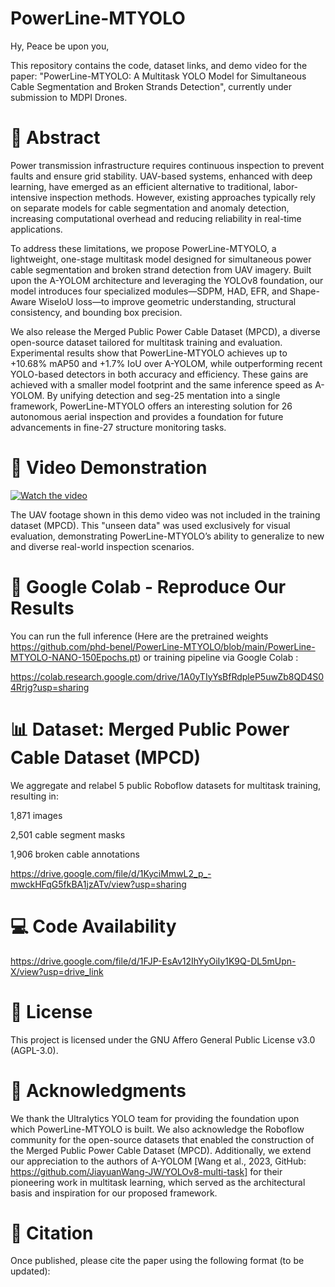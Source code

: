 # PowerLine-MTYOLO

Hy, Peace be upon you,

This repository contains the code, dataset links, and demo video for the paper:
"PowerLine-MTYOLO: A Multitask YOLO Model for Simultaneous Cable Segmentation and Broken Strands Detection", currently under submission to MDPI Drones.

# 📜 Abstract

Power transmission infrastructure requires continuous inspection to prevent faults and ensure grid stability. UAV-based systems, enhanced with deep learning, have emerged as an efficient alternative to traditional, labor-intensive inspection methods. However, existing approaches typically rely on separate models for cable segmentation and anomaly detection, increasing computational overhead and reducing reliability in real-time applications.

To address these limitations, we propose PowerLine-MTYOLO, a lightweight, one-stage multitask model designed for simultaneous power cable segmentation and broken strand detection from UAV imagery. Built upon the A-YOLOM architecture and leveraging the YOLOv8 foundation, our model introduces four specialized modules—SDPM, HAD, EFR, and Shape-Aware WiseIoU loss—to improve geometric understanding, structural consistency, and bounding box precision.

We also release the Merged Public Power Cable Dataset (MPCD), a diverse open-source dataset tailored for multitask training and evaluation. Experimental results show that PowerLine-MTYOLO achieves up to +10.68% mAP50 and +1.7% IoU over A-YOLOM, while outperforming recent YOLO-based detectors in both accuracy and efficiency. These gains are achieved with a smaller model footprint and the same inference speed as A-YOLOM. By unifying detection and seg-25 mentation into a single framework, PowerLine-MTYOLO offers an interesting solution for 26 autonomous aerial inspection and provides a foundation for future advancements in fine-27 structure monitoring tasks.

 # 🎥 Video Demonstration

[![Watch the video](https://github.com/user-attachments/assets/edbccd9c-1082-46ca-bbdb-7344cebc93aa)](https://drive.google.com/file/d/1BAyHy7wOnVeD2ZADb3s6ebX8UoOnylSc/view?usp=sharing)


The UAV footage shown in this demo video was not included in the training dataset (MPCD). This "unseen data" was used exclusively for visual evaluation, demonstrating PowerLine-MTYOLO’s ability to generalize to new and diverse real-world inspection scenarios.


# 🧪 Google Colab - Reproduce Our Results

You can run the full inference (Here are the pretrained weights https://github.com/phd-benel/PowerLine-MTYOLO/blob/main/PowerLine-MTYOLO-NANO-150Epochs.pt) or training pipeline via Google Colab :

https://colab.research.google.com/drive/1A0yTIyYsBfRdpleP5uwZb8QD4S04Rrjg?usp=sharing

# 📊 Dataset: Merged Public Power Cable Dataset (MPCD)

We aggregate and relabel 5 public Roboflow datasets for multitask training, resulting in:

1,871 images

2,501 cable segment masks

1,906 broken cable annotations

https://drive.google.com/file/d/1KyciMmwL2_p_-mwckHFqG5fkBA1jzATv/view?usp=sharing

# 💻 Code Availability

https://drive.google.com/file/d/1FJP-EsAv12IhYyOiIy1K9Q-DL5mUpn-X/view?usp=drive_link

# 📄 License
This project is licensed under the GNU Affero General Public License v3.0 (AGPL-3.0).

# 🙏 Acknowledgments
We thank the Ultralytics YOLO team for providing the foundation upon which PowerLine-MTYOLO is built. We also acknowledge the Roboflow community for the open-source datasets that enabled the construction of the Merged Public Power Cable Dataset (MPCD). Additionally, we extend our appreciation to the authors of A-YOLOM [Wang et al., 2023, GitHub: https://github.com/JiayuanWang-JW/YOLOv8-multi-task] for their pioneering work in multitask learning, which served as the architectural basis and inspiration for our proposed framework.

# 📌 Citation
Once published, please cite the paper using the following format (to be updated): 
